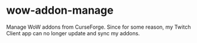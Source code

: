 # wow-addon-manage
Manage WoW addons from CurseForge. Since for some reason, my Twitch Client app can no longer update and sync my addons.
